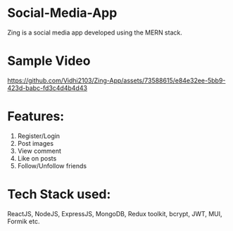 ﻿# Social-Media-App
Zing is a social media app developed using the MERN stack.

# Sample Video
https://github.com/Vidhi2103/Zing-App/assets/73588615/e84e32ee-5bb9-423d-babc-fd3c4d4b4d43

# Features:
1. Register/Login
2. Post images
3. View comment
4. Like on posts
5. Follow/Unfollow friends

# Tech Stack used:
ReactJS, NodeJS, ExpressJS, MongoDB, Redux toolkit, bcrypt, JWT, MUI, Formik etc.
